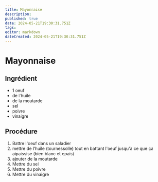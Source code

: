 ```yaml
---
title: Mayonnaise
description: 
published: true
date: 2024-05-21T19:30:31.751Z
tags: 
editor: markdown
dateCreated: 2024-05-21T19:30:31.751Z
---
```


# Mayonnaise

## Ingrédient

- 1 oeuf
- de l'huile
- de la moutarde
- sel
- poivre
- vinaigre

## Procédure

1. Battre l'oeuf dans un saladier
2. mettre de l'huile (tournessolle) tout en battant l'oeuf jusqu'à ce que ça aipaissise (bien blanc et epais)
3. ajouter de la moutarde
4. Mettre du sel
5. Mettre du poivre
6. Mettre du vinaigre
